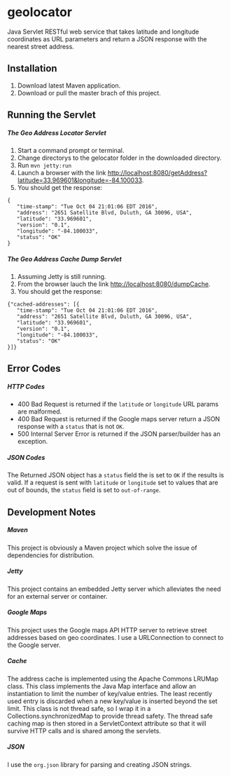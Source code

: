 # geolocator
Java Servlet RESTful web service that takes latitude and longitude coordinates as URL parameters and return a JSON response with the nearest street address.

## Installation
1. Download latest Maven application.
2. Download or pull the master brach of this project.

## Running the Servlet
##### The Geo Address Locator Servlet
1. Start a command prompt or terminal.
2. Change directorys to the gelocator folder in the downloaded directory.
3. Run `mvn jetty:run`
4. Launch a browser with the link [http://localhost:8080/getAddress?latitude=33.969601&longitude=-84.100033](http://localhost:8080/getAddress?latitude=33.969601&longitude=-84.100033).
5. You should get the response:

```
{
   "time-stamp": "Tue Oct 04 21:01:06 EDT 2016",
   "address": "2651 Satellite Blvd, Duluth, GA 30096, USA",
   "latitude": "33.969601",
   "version": "0.1",
   "longitude": "-84.100033",
   "status": "OK"
}
```
##### The Geo Address Cache Dump Servlet
1. Assuming Jetty is still running.
2. From the browser lauch the link [http://localhost:8080/dumpCache](http://localhost:8080/dumpCache).
3. You should get the response:

```
{"cached-addresses": [{
   "time-stamp": "Tue Oct 04 21:01:06 EDT 2016",
   "address": "2651 Satellite Blvd, Duluth, GA 30096, USA",
   "latitude": "33.969601",
   "version": "0.1",
   "longitude": "-84.100033",
   "status": "OK"
}]}
```

## Error Codes
##### HTTP Codes
- 400 Bad Request is returned if the `latitude` or `longitude` URL params are malformed.
- 400 Bad Request is returned if the Google maps server return a JSON response with a `status` that is not `OK`.
- 500 Internal Server Error is returned if the JSON parser/builder has an exception.

##### JSON Codes
The Returned JSON object has a `status` field the is set to `OK` if the results is valid. If a request
is sent with `latitude` or `longitude` set to values that are out of bounds, the `status` field
is set to `out-of-range`.

## Development Notes
##### Maven
This project is obviously a Maven project which solve the issue of dependencies for distribution.

##### Jetty
This project contains an embedded Jetty server which alleviates the need for an external server or container.

##### Google Maps
This project uses the Google maps API HTTP server to retrieve street addresses based on geo coordinates.
I use a URLConnection to connect to the Google server.

##### Cache
The address cache is implemented using the Apache Commons LRUMap class. This class implements the Java
Map interface and allow an instantiation to limit the number of key/value entries. The least recently used
entry is discarded when a new key/value is inserted beyond the set limit. This class is not thread safe, so
I wrap it in a Collections.synchronizedMap to provide thread safety. The thread safe caching map is then
stored in a ServletContext attribute so that it will survive HTTP calls and is shared among the servlets.

##### JSON
I use the `org.json` library for parsing and creating JSON strings.

